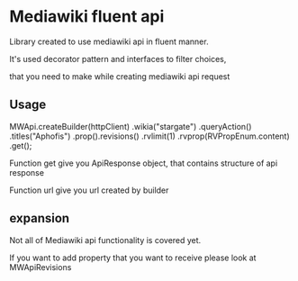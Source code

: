 # Mediawiki fluent api

Library created to use mediawiki api in fluent manner.

It's used decorator pattern and interfaces to filter choices, 

that you need to make while creating mediawiki api request

## Usage

MWApi.createBuilder(httpClient)
        .wikia("stargate")
        .queryAction()
        .titles("Aphofis")
        .prop().revisions()
        .rvlimit(1)
        .rvprop(RVPropEnum.content)
        .get();
        
Function get give you ApiResponse object, that contains structure of api response

Function url give you url created by builder

## expansion

Not all of Mediawiki api functionality is covered yet.

If you want to add property that you want to receive please look at MWApiRevisions

